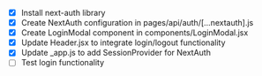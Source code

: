 - [x] Install next-auth library
- [x] Create NextAuth configuration in pages/api/auth/[...nextauth].js
- [x] Create LoginModal component in components/LoginModal.jsx
- [x] Update Header.jsx to integrate login/logout functionality
- [x] Update _app.js to add SessionProvider for NextAuth
- [ ] Test login functionality

